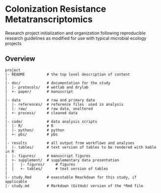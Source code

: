 Colonization Resistance Metatranscriptomics
=======

Research project initialization and organization following reproducible research
guidelines as modified for use with typical microbial ecology projects

Overview
--------

    project
    |- README          # the top level description of content
    |
    |- doc/            # documentation for the study
    |  |- protocols/   # wetlab and drylab
    |  +- paper/       # manuscript
    |
    |- data            # raw and primary data
    |  |- references/  # reference files  used in analysis
    |  |- raw/         # raw data, unaltered
    |  +- process/     # cleaned data
    |
    |- code/           # data analysis scripts
    |  |- R/           # R
    |  |- python/      # python
    |  +- pbs/         # pbs
    |
    |- results         # all output from workflows and analyses
    |  |- tables/      # text version of tables to be rendered with kable in R
    |  |- figures/     # manuscript figures
    |  +- supplement/  # supplementary data presentation
    |  |   |- figures/     # figures
    |  |   +- tables/      # text version of tables
    |
    |- study.Rmd       # executable Rmarkdown for this study, if applicable
    |- study.md        # Markdown (GitHub) version of the *Rmd file
